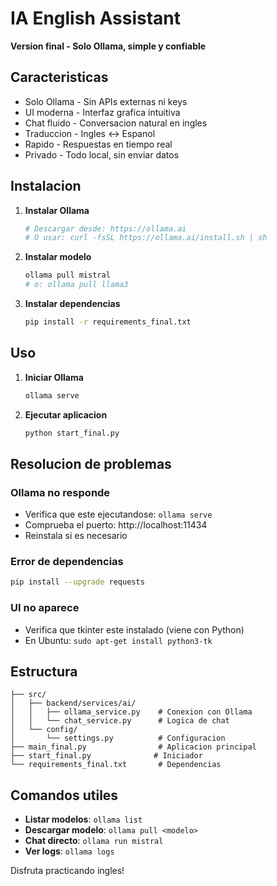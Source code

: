 # IA English Assistant

**Version final - Solo Ollama, simple y confiable**

## Caracteristicas

- Solo Ollama - Sin APIs externas ni keys
- UI moderna - Interfaz grafica intuitiva  
- Chat fluido - Conversacion natural en ingles
- Traduccion - Ingles <-> Espanol
- Rapido - Respuestas en tiempo real
- Privado - Todo local, sin enviar datos

## Instalacion

1. **Instalar Ollama**
   ```bash
   # Descargar desde: https://ollama.ai
   # O usar: curl -fsSL https://ollama.ai/install.sh | sh
   ```

2. **Instalar modelo**
   ```bash
   ollama pull mistral
   # o: ollama pull llama3
   ```

3. **Instalar dependencias**
   ```bash
   pip install -r requirements_final.txt
   ```

## Uso

1. **Iniciar Ollama**
   ```bash
   ollama serve
   ```

2. **Ejecutar aplicacion**
   ```bash
   python start_final.py
   ```

## Resolucion de problemas

### Ollama no responde
- Verifica que este ejecutandose: `ollama serve`
- Comprueba el puerto: http://localhost:11434
- Reinstala si es necesario

### Error de dependencias
```bash
pip install --upgrade requests
```

### UI no aparece
- Verifica que tkinter este instalado (viene con Python)
- En Ubuntu: `sudo apt-get install python3-tk`

## Estructura

```
├── src/
│   ├── backend/services/ai/
│   │   ├── ollama_service.py    # Conexion con Ollama
│   │   └── chat_service.py      # Logica de chat
│   └── config/
│       └── settings.py          # Configuracion
├── main_final.py                # Aplicacion principal
├── start_final.py              # Iniciador
└── requirements_final.txt       # Dependencias
```

## Comandos utiles

- **Listar modelos**: `ollama list`
- **Descargar modelo**: `ollama pull <modelo>`
- **Chat directo**: `ollama run mistral`
- **Ver logs**: `ollama logs`

Disfruta practicando ingles!
